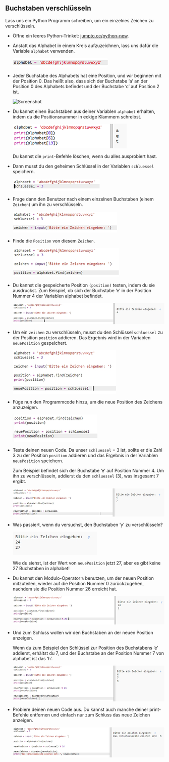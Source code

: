 ## Buchstaben verschlüsseln

Lass uns ein Python Programm schreiben, um ein einzelnes Zeichen zu verschlüsseln.

+ Öffne ein leeres Python-Trinket: <a href="http://jumpto.cc/python-new" target="_blank">jumpto.cc/python-new</a>.

+ Anstatt das Alphabet in einem Kreis aufzuzeichnen, lass uns dafür die Variable `alphabet` verwenden.
    
    ![Screenshot](images/messages-alphabet.png)

+ Jeder Buchstabe des Alphabets hat eine Position, und wir beginnen mit der Position 0. Das heißt also, dass sich der Buchstabe ‘a’ an der Position 0 des Alphabets befindet und der Buchstabe ‘c’ auf Position 2 ist.
    
    ![Screenshot](images/messages-array.png)

+ Du kannst einen Buchstaben aus deiner Variablen `alphabet` erhalten, indem du die Positionsnummer in eckige Klammern schreibst.
    
    ![Screenshot](images/messages-alphabet-array.png)
    
    Du kannst die `print`-Befehle löschen, wenn du alles ausprobiert hast.

+ Dann musst du den geheimen Schlüssel in der Variablen `schluessel` speichern.
    
    ![Screenshot](images/messages-key.png)

+ Frage dann den Benutzer nach einem einzelnen Buchstaben (einem `Zeichen`) um ihn zu verschlüsseln.
    
    ![Screenshot](images/messages-character.png)

+ Finde die `Position` von diesem `Zeichen`.
    
    ![Screenshot](images/messages-position.png)

+ Du kannst die gespeicherte Position `(position)` testen, indem du sie ausdruckst. Zum Beispiel, ob sich der Buchstabe ‘e’ in der Position Nummer 4 der Variablen alphabet befindet.
    
    ![Screenshot](images/messages-position-test.png)

+ Um ein `zeichen` zu verschlüsseln, musst du den Schlüssel `schluessel` zu der Position `position` addieren. Das Ergebnis wird in der Variablen `neuePosition` gespeichert.
    
    ![Screenshot](images/messages-newposition.png)

+ Füge nun den Programmcode hinzu, um die neue Position des Zeichens anzuzeigen.
    
    ![Screenshot](images/messages-newposition-print.png)

+ Teste deinen neuen Code. Da unser `schluessel` = 3 ist, sollte er die Zahl 3 zu der Position `position` addieren und das Ergebnis in der Variablen `neuePosition` speichern.
    
    Zum Beispiel befindet sich der Buchstabe ‘e’ auf Position Nummer 4. Um ihn zu verschlüsseln, addierst du den `schluessel` (3), was insgesamt 7 ergibt.
    
    ![Screenshot](images/messages-newposition-test.png)

+ Was passiert, wenn du versuchst, den Buchstaben ‘y’ zu verschlüsseln?
    
    ![Screenshot](images/messages-modulus-bug.png)
    
    Wie du siehst, ist der Wert von `neuePosition` jetzt 27, aber es gibt keine 27 Buchstaben in alphabet!

+ Du kannst den Modulo-Operator `%` benutzen, um der neuen Position mitzuteilen, wieder auf die Position Nummer 0 zurückzugehen, nachdem sie die Position Nummer 26 erreicht hat.
    
    ![Screenshot](images/messages-modulus.png)

+ Und zum Schluss wollen wir den Buchstaben an der neuen Position anzeigen.
    
    Wenn du zum Beispiel den Schlüssel zur Position des Buchstabens ‘e’ addierst, erhältst du 7, und der Buchstabe an der Position Nummer 7 von alphabet ist das ‘h’.
    
    ![Screenshot](images/messages-newcharacter.png)

+ Probiere deinen neuen Code aus. Du kannst auch manche deiner print-Befehle entfernen und einfach nur zum Schluss das neue Zeichen anzeigen.
    
    ![Screenshot](images/messages-enc-test.png)

